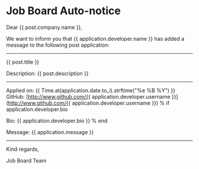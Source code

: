 Job Board Auto-notice
=====================

Dear {{ post.company.name }},

We want to inform you that {{ application.developer.name }} has added a message to the following post application:

----------------------------------------------------------

{{ post.title }}

Description:
{{ post.description }}

----------------------------------------------------------

Applied on: {{ Time.at(application.date.to_i).strftime("%e %B %Y") }}
GitHub: [http://www.github.com/{{ application.developer.username }}] (http://www.github.com/{{ application.developer.username }})
% if application.developer.bio

Bio:
{{ application.developer.bio }}
% end

Message:
{{ application.message }}

----------------------------------------------------------

Kind regards,

Job Board Team
